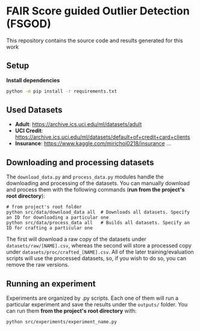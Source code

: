 # FAIR Score guided Outlier Detection (FSGOD)

This repository contains the source code and results generated for this work


## Setup

**Install dependencies**
```bash
python -m pip install -r requirements.txt
```

## Used Datasets

* **Adult**: https://archive.ics.uci.edu/ml/datasets/adult 
* **UCI Credit**: https://archive.ics.uci.edu/ml/datasets/default+of+credit+card+clients 
* **Insurance**: https://www.kaggle.com/mirichoi0218/insurance
...

## Downloading and processing datasets

The `download_data.py` and `process_data.py` modules handle the downloading and processing of the datasets. You can manually
download and process them with the following commands (**run from the project's root directory**):

```
# from project's root folder
python src/data/download_data all  # Downloads all datasets. Specify an ID for downloading a particular one
python src/data/process_data all   # Builds all datasets. Specify an ID for crafting a particular one
```

The first will download a raw copy of the datasets under `datasets/raw/[NAME].csv`, whereas the second will store a processed 
copy under `datasets/proc/crafted_[NAME].csv`. All of the later training/evaluation scripts will use the processed datasets, 
so, if you wish to do so, you can remove the raw versions.

## Running an experiment

Experiments are organized by .py scripts. Each one of them will run a particular experiment and save the results under 
the `outputs/` folder. You can run them **from the project's root directory** with:

```
python src/experiments/experiment_name.py
```

